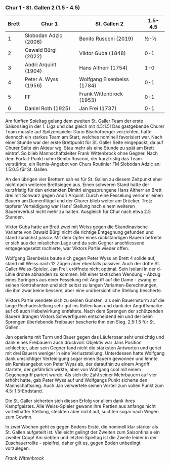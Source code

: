 ### Chur 1 - St. Gallen 2 (1.5 - 4.5)

| Brett | Chur 1                | St. Gallen 2               | 1.5-4.5 |
|-------|-----------------------|----------------------------|---------|
| 1     | Slobodan Adzic (2006) | Benito Rusconi (2019)      | ½-½     |
| 2     | Oswald Bürgi (2022)   | Viktor Guba (1848)         | 0-1     |
| 3     | Andri Arquint (1904)  | Hans Altherr (1754)        | 1-0     |
| 4     | Peter A. Wyss (1956)  | Wolfgang Eisenbeiss (1784) | 0-1     |
| 5     | FF                    | Frank Wittenbrock (1953)   | 0-1     |
| 6     | Daniel Roth (1925)    | Jan Frei (1737)            | 0-1     |

Am fünften Spieltag gelang dem zweiten St. Galler Team der erste Saisonsieg in der 1. Liga und das gleich mit 4.5:1.5!
Das gastgebende Churer Team musste auf Spitzenspieler Dario Bischofberger verzichten, hatte dennoch ein starkes Team am
Start, welches nominell favorisiert war. Nach einer Stunde war der erste Brettpunkt für St. Galler Seite eingepackt, da
auf Churer Seite ein Akteur wg. Stau mehr als eine Stunde zu spät am Brett eintraf. So blieb Mannschaftsleiter Frank
Wittenbrock ohne Gegner. Nach dem Forfait-Punkt nahm Benito Rusconi, der kurzfristig das Team verstärkte, ein
Remis-Angebot von Churs Routinier FM Slobodan Adzic an: 1.5:0.5 für St. Gallen.

An den übrigen vier Brettern sah es für St. Gallen zu diesem Zeitpunkt eher nicht nach weiteren Brettsiegen aus. Einen
schweren Stand hatte der kurzfristig für den erkrankten Dimitri eingesprungene Hans Altherr an Brett drei mit Schwarz
gegen Andri Arquint. Durch eine Fesselung verlor er einen Bauern am Damenflügel und der Churer blieb weiter am Drücker.
Trotz tapferer Verteidigung war Hans’ Stellung nach einem weiteren Bauernverlust nicht mehr zu halten. Ausgleich für
Chur nach etwa 2.5 Stunden.

Viktor Guba hatte an Brett zwei mit Weiss gegen die Skandinavische Variante von Oswald Bürgi nicht die richtige
Entgegnung gefunden und stand zunächst passiv. Mit dem Opfer eines rückständigen Bauern befreite er sich aus der
misslichen Lage und da sein Gegner anschliessend entgegengesetzt rochierte, war Viktors Partie wieder offen.

Wolfgang Eisenbeiss baute sich gegen Peter Wyss an Brett 4 solide auf, stand mit Weiss nach 12 Zügen aber ebenfalls
passiver. Auch der dritte St. Galler Weiss-Spieler, Jan Frei, eröffnete nicht optimal. Sein Isolani in der d-Linie
drohte abhanden zu kommen. Mit einer taktischen Wendung - Abzug eines Springers aus einer Fesselung mit Angriff auf die
Dame - zwang er seinen Kontrahenten und sich selbst zu langen Varianten-Berechnungen, die ihm zwar keine bessere, aber
eine unübersichtliche Stellung bescherte.

Viktors Partie wendete sich zu seinen Gunsten, als sein Bauernsturm auf die lange Rochadestellung sehr gut ins Rollen
kam und dank der Angriffsmarke auf c6 auch Hebelwirkung entfaltete. Nach dem Sprengen der schützenden Bauern drangen
Viktors Schwerfiguren entscheidend ein und der beim Sprengen überlebende Freibauer bescherte ihm den Sieg. 2.5:1.5 für
St. Gallen.

Jan operierte mit Turm und Bauer gegen das Läuferpaar sehr umsichtig und dank eines Freibauern auch druckvoll. Objektiv
war Jans Position schlechter, aber sein Gegner fand nicht die stärksten Antworten und geriet mit drei Bauern weniger in
eine Verluststellung. Unterdessen hatte Wolfgang dank umsichtiger Verteidigung sogar einen Bauern gewonnen und lehnte
ein Remisangebot von Peter Wyss ab, der daraufhin zu einem Angriff startete, der gefährlich wirkte, aber von Wolfgang
cool mit einem Gegenangriff pariert wurde. Als sich die Zahl seiner Mehrbauern auf vier erhöht hatte, gab Peter Wyss auf
und Wolfgangs Punkt sicherte den Mannschaftssieg. Auch Jan verwertete seinen Vorteil zum vollen Punkt zum 4.5:
1.5-Endstand.

Die St. Galler sicherten sich diesen Erfolg vor allem dank ihres Kampfgeistes. Alle Weiss-Spieler gewann ihre Partien
aus anfangs nicht vorteilhafter Stellung, steckten aber nicht auf, suchten sogar nach Wegen zum Gewinn.

In zwei Wochen geht es gegen Bodens Erste, die nominell klar stärker als St. Gallen aufgeteilt ist. Vielleicht gelingt
der Zweiten zum Saisonfinale ein zweiter Coup! Am siebten und letzten Spieltag ist die Zweite leider in der
Zuschauerrollte - spielfrei, daher gilt es, gegen Boden unbedingt vorzulegen.

_Frank Wittenbrock_
